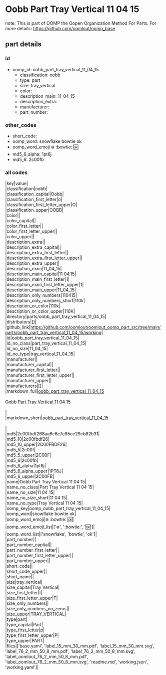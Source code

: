 # Oobb Part Tray Vertical 11 04 15  

note: This is part of OOMP the Oopen Organization Method For Parts. For more details: https://github.com/oomlout/oomp_base

##  part details





### id
* oomp_id: oobb_part_tray_vertical_11_04_15
  * classification: oobb
  * type: part
  * size: tray_vertical
  * color: 
  * description_main: 11_04_15
  * description_extra: 
  * manufacturer: 
  * part_number: 

### other_codes
* short_code: 
* oomp_word: snowflake bowtie ok
* oomp_word_emoji :snowflake: :bowtie: :ok:
* md5_6_alpha: 1pt6j
* md5_6: 2c00fb

### all codes 
|key|value|  
|classification|oobb|  
|classification_capital|Oobb|  
|classification_first_letter|o|  
|classification_first_letter_upper|O|  
|classification_upper|OOBB|  
|color||  
|color_capital||  
|color_first_letter||  
|color_first_letter_upper||  
|color_upper||  
|description_extra||  
|description_extra_capital||  
|description_extra_first_letter||  
|description_extra_first_letter_upper||  
|description_extra_upper||  
|description_main|11_04_15|  
|description_main_capital|11 04.15|  
|description_main_first_letter|1|  
|description_main_first_letter_upper|1|  
|description_main_upper|11_04_15|  
|description_only_numbers|110415|  
|description_only_numbers_short|110k|  
|description_or_color|110k|  
|description_or_color_upper|110K|  
|directory|parts/oobb_part_tray_vertical_11_04_15|  
|distributors|[]|  
|github_link|https://github.com/oomlout/oomlout_oomp_part_src/tree/main/parts/oobb_part_tray_vertical_11_04_15/working|  
|id|oobb_part_tray_vertical_11_04_15|  
|id_no_class|part_tray_vertical_11_04_15|  
|id_no_size|11_04_15|  
|id_no_type|tray_vertical_11_04_15|  
|manufacturer||  
|manufacturer_capital||  
|manufacturer_first_letter||  
|manufacturer_first_letter_upper||  
|manufacturer_upper||  
|manufacturers|[]|  
|markdown_full|[oobb_part_tray_vertical_11_04_15](https://github.com/oomlout/oomlout_oomp_part_src/tree/main/parts/oobb_part_tray_vertical_11_04_15/working)<br>[](https://github.com/oomlout/oomlout_oomp_part_src/tree/main/parts/oobb_part_tray_vertical_11_04_15/working)<br>[Oobb Part Tray Vertical 11 04 15](https://github.com/oomlout/oomlout_oomp_part_src/tree/main/parts/oobb_part_tray_vertical_11_04_15/working)<br><br>|  
|markdown_short|[oobb_part_tray_vertical_11_04_15](https://github.com/oomlout/oomlout_oomp_part_src/tree/main/parts/oobb_part_tray_vertical_11_04_15/working)<br><br>|  
|md5|2c00fbdf268aa6c6c7c85ce29cb82b31|  
|md5_10|2c00fbdf26|  
|md5_10_upper|2C00FBDF26|  
|md5_5|2c00f|  
|md5_5_upper|2C00F|  
|md5_6|2c00fb|  
|md5_6_alpha|1pt6j|  
|md5_6_alpha_upper|1PT6J|  
|md5_6_upper|2C00FB|  
|name|Oobb Part Tray Vertical 11 04 15|  
|name_no_class|Part Tray Vertical 11 04 15|  
|name_no_size|11 04 15|  
|name_no_size_short|11 04 15|  
|name_no_type|Tray Vertical 11 04 15|  
|oomp_key|oomp_oobb_part_tray_vertical_11_04_15|  
|oomp_word|snowflake bowtie ok|  
|oomp_word_emoji|:snowflake: :bowtie: :ok:|  
|oomp_word_emoji_list|[':snowflake:', ':bowtie:', ':ok:']|  
|oomp_word_list|['snowflake', 'bowtie', 'ok']|  
|part_number||  
|part_number_capital||  
|part_number_first_letter||  
|part_number_first_letter_upper||  
|part_number_upper||  
|short_code||  
|short_code_upper||  
|short_name||  
|size|tray_vertical|  
|size_capital|Tray Vertical|  
|size_first_letter|t|  
|size_first_letter_upper|T|  
|size_only_numbers||  
|size_only_numbers_no_zeros||  
|size_upper|TRAY_VERTICAL|  
|type|part|  
|type_capital|Part|  
|type_first_letter|p|  
|type_first_letter_upper|P|  
|type_upper|PART|  
|files|['base.yaml', 'label_15_mm_30_mm.pdf', 'label_15_mm_30_mm.svg', 'label_76_2_mm_50_8_mm.pdf', 'label_76_2_mm_50_8_mm.svg', 'label_oomlout_76_2_mm_50_8_mm.pdf', 'label_oomlout_76_2_mm_50_8_mm.svg', 'readme.md', 'working.json', 'working.yaml']|  
